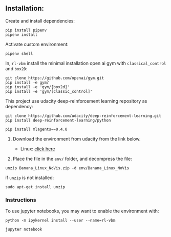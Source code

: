 ## Installation:

Create and install dependencies:
```
pip install pipenv
pipenv install
```

Activate custom environment:
```
pipenv shell
```

In, `rl-vbm` install the minimal installation open ai gym with `classical_control` and `box2D`:
```
git clone https://github.com/openai/gym.git
pip install -e gym/
pip install -e 'gym/[box2d]'
pip install -e 'gym/[classic_control]'
```

This project use udacity deep-reinforcement learning repository as dependency:
```
git clone https://github.com/udacity/deep-reinforcement-learning.git
pip install deep-reinforcement-learning/python
```

```
pip install mlagents==0.4.0
```

1. Download the environment from udacity from the link below.
    - Linux: [click here](https://s3-us-west-1.amazonaws.com/udacity-drlnd/P1/Banana/Banana_Linux.zip)

2. Place the file in the `env/` folder, and decompress the file:
```
unzip Banana_Linux_NoVis.zip -d env/Banana_Linux_NoVis
```

if `unzip` is not installed:
```
sudo apt-get install unzip
```

### Instructions

To use jupyter notebooks, you may want to enable the environment with:
```
python -m ipykernel install --user --name=rl-vbm
```

```
jupyter notebook
```
